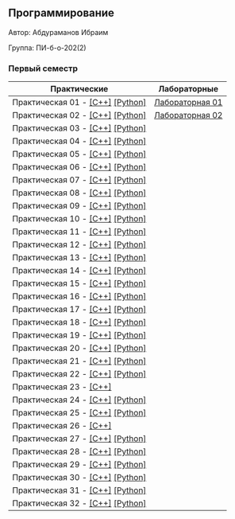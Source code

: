 ## Программирование

Автор: Абдураманов Ибраим

Группа: ПИ-б-о-202(2)

### Первый семестр

| Практические | Лабораторные |
|--------------|--------------|
| Практическая 01 - [[С++]](./Practice/01/C++/) [[Python]](./Practice/01/Python/) |  [Лабораторная 01](./Labs/01/README.md) |
| Практическая 02 - [[С++]](./Practice/02/C++/) [[Python]](./Practice/02/Python/) |  [Лабораторная 02](./Labs/02/README.md) |
| Практическая 03 - [[С++]](./Practice/03/C++/) [[Python]](./Practice/03/Python/) |   |
| Практическая 04 - [[С++]](./Practice/04/C++/) [[Python]](./Practice/04/Python/) | |
| Практическая 05 - [[С++]](./Practice/05/C++/) [[Python]](./Practice/05/Python/) | |
| Практическая 06 - [[С++]](./Practice/06/C++/) [[Python]](./Practice/06/Python/) | |
| Практическая 07 - [[С++]](./Practice/07/C++/) [[Python]](./Practice/07/Python/) | |
| Практическая 08 - [[С++]](./Practice/08/C++/) [[Python]](./Practice/08/Python/) | |
| Практическая 09 - [[С++]](./Practice/09/C++/) [[Python]](./Practice/09/Python/) | |
| Практическая 10 - [[С++]](./Practice/10/C++/) [[Python]](./Practice/10/Python/) | |
| Практическая 11 - [[С++]](./Practice/11/C++/) [[Python]](./Practice/11/Python/) | |
| Практическая 12 - [[С++]](./Practice/12/C++/) [[Python]](./Practice/12/Python/) | |
| Практическая 13 - [[С++]](./Practice/13/C++/) [[Python]](./Practice/13/Python/) | |
| Практическая 14 - [[С++]](./Practice/14/C++/) [[Python]](./Practice/14/Python/) | |
| Практическая 15 - [[С++]](./Practice/15/C++/) [[Python]](./Practice/15/Python/) | |
| Практическая 16 - [[С++]](./Practice/16/C++/) [[Python]](./Practice/16/Python/) | |
| Практическая 17 - [[С++]](./Practice/17/C++/) [[Python]](./Practice/17/Python/) | |
| Практическая 18 - [[С++]](./Practice/18/C++/) [[Python]](./Practice/18/Python/) | |
| Практическая 19 - [[С++]](./Practice/19/C++/) [[Python]](./Practice/19/Python/) | |
| Практическая 20 - [[С++]](./Practice/20/C++/) [[Python]](./Practice/20/Python/) | |
| Практическая 21 - [[С++]](./Practice/21/C++/) [[Python]](./Practice/21/Python/) | |
| Практическая 22 - [[С++]](./Practice/22/C++/) [[Python]](./Practice/22/Python/) | |
| Практическая 23 - [[С++]](./Practice/23/C++/) | |
| Практическая 24 - [[С++]](./Practice/24/C++/) [[Python]](./Practice/24/Python/) | |
| Практическая 25 - [[С++]](./Practice/25/C++/) [[Python]](./Practice/25/Python/) | |
| Практическая 26 - [[С++]](./Practice/26/C++/) | |
| Практическая 27 - [[С++]](./Practice/27/C++/) [[Python]](./Practice/27/Python/) | |
| Практическая 28 - [[С++]](./Practice/28/C++/) [[Python]](./Practice/28/Python/) | |
| Практическая 29 - [[С++]](./Practice/29/C++/) [[Python]](./Practice/29/Python/) | |
| Практическая 30 - [[С++]](./Practice/30/C++/) [[Python]](./Practice/30/Python/) | |
| Практическая 31 - [[С++]](./Practice/31/C++/) [[Python]](./Practice/31/Python/) | |
| Практическая 32 - [[С++]](./Practice/32/C++/) [[Python]](./Practice/32/Python/) | |

